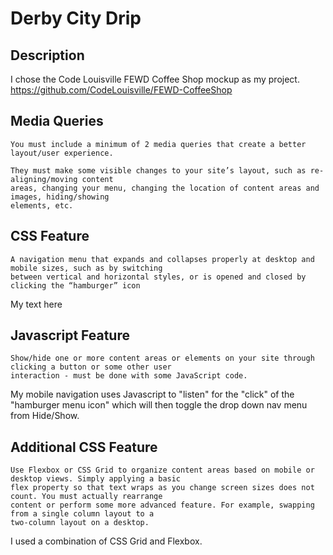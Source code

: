 # Derby City Drip
## Description
I chose the Code Louisville FEWD Coffee Shop mockup as my project. https://github.com/CodeLouisville/FEWD-CoffeeShop

## Media Queries
```
You must include a minimum of 2 media queries that create a better layout/user experience.

They must make some visible changes to your site’s layout, such as re-aligning/moving content 
areas, changing your menu, changing the location of content areas and images, hiding/showing 
elements, etc. 
```

## CSS Feature
```
A navigation menu that expands and collapses properly at desktop and mobile sizes, such as by switching 
between vertical and horizontal styles, or is opened and closed by clicking the “hamburger” icon
```
My text here

## Javascript Feature
```
Show/hide one or more content areas or elements on your site through clicking a button or some other user 
interaction - must be done with some JavaScript code.
```
My mobile navigation uses Javascript to "listen" for the "click" of the "hamburger menu icon" which will then toggle the drop down nav menu from Hide/Show.

## Additional CSS Feature
```
Use Flexbox or CSS Grid to organize content areas based on mobile or desktop views. Simply applying a basic 
flex property so that text wraps as you change screen sizes does not count. You must actually rearrange 
content or perform some more advanced feature. For example, swapping from a single column layout to a 
two-column layout on a desktop.
```
I used a combination of CSS Grid and Flexbox. 




